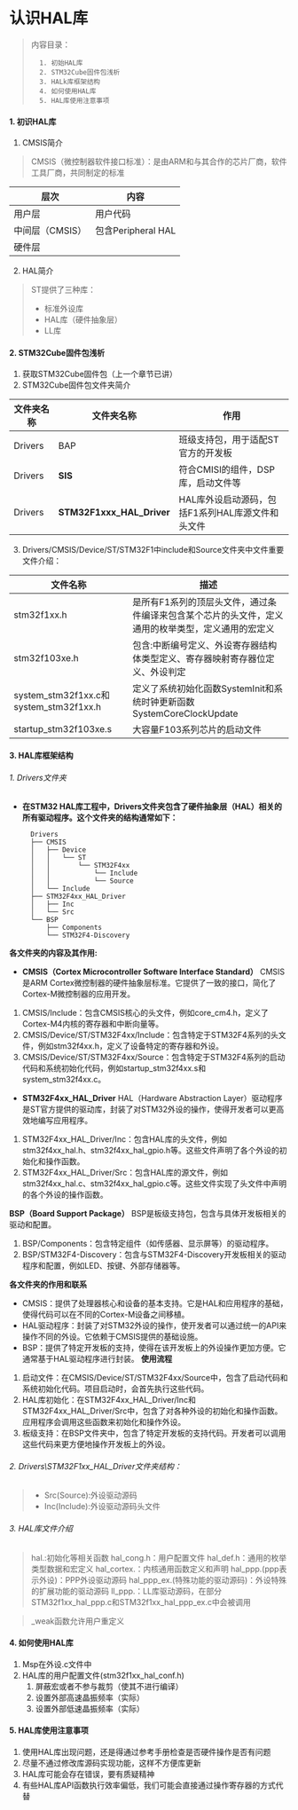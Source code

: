 <!--
 * @Date: 2024-06-02
 * @LastEditors: GoKo-Son626
 * @LastEditTime: 2024-06-22
 * @FilePath: \STM32_Study\基础篇\8.认识HAL库.md
 * @Description: 
-->

# 认识HAL库

> 内容目录：
>
>       1. 初始HAL库
>       2. STM32Cube固件包浅析
>       3. HALk库框架结构
>       4. 如何使用HAL库
>       5. HAL库使用注意事项

#### 1. 初识HAL库

1. CMSIS简介
> CMSIS（微控制器软件接口标准）：是由ARM和与其合作的芯片厂商，软件工具厂商，共同制定的标准

| 层次            | 内容               |
| --------------- | ------------------ |
| 用户层          | 用户代码           |
| 中间层（CMSIS） | 包含Peripheral HAL |
| 硬件层          |

2. HAL简介
> ST提供了三种库：
>   - 标准外设库
>   - HAL库（硬件抽象层）
>   - LL库
#### 2. STM32Cube固件包浅析
1. 获取STM32Cube固件包（上一个章节已讲）
2. STM32Cube固件包文件夹简介

| 文件夹名称 | 文件夹名称                | 作用                                             |
| ---------- | ------------------------- | ------------------------------------------------ |
| Drivers    | BAP                       | 班级支持包，用于适配ST官方的开发板               |
| Drivers    | **SIS**                   | 符合CMISI的组件，DSP库，启动文件等               |
| Drivers    | **STM32F1xxx_HAL_Driver** | HAL库外设启动源码，包括F1系列HAL库源文件和头文件 |



 3. Drivers/CMSIS/Device/ST/STM32F1中include和Source文件夹中文件重要文件介绍：

| 文件名称                               | 描述                                                                                               |
| -------------------------------------- | -------------------------------------------------------------------------------------------------- |
| stm32f1xx.h                            | 是所有F1系列的顶层头文件，通过条件编译来包含某个芯片的头文件，定义通用的枚举类型，定义通用的宏定义 |
| stm32f103xe.h                          | 包含:中断编号定义、外设寄存器结构体类型定义、寄存器映射寄存器位定义、外设判定                      |
| system_stm32f1xx.c和system_stm32f1xx.h | 定义了系统初始化函数SystemInit和系统时钟更新函数SystemCoreClockUpdate                              |
| startup_stm32f103xe.s                  | 大容量F103系列芯片的启动文件                                                                       |
#### 3. HAL库框架结构

###### 1. Drivers文件夹

- **在STM32 HAL库工程中，Drivers文件夹包含了硬件抽象层（HAL）相关的所有驱动程序。这个文件夹的结构通常如下：**

        Drivers
        ├── CMSIS
        │   ├── Device
        │   │   └── ST
        │   │       └── STM32F4xx
        │   │           └── Include
        │   │           └── Source
        │   └── Include
        ├── STM32F4xx_HAL_Driver
        │   ├── Inc
        │   └── Src
        └── BSP
            ├── Components
            └── STM32F4-Discovery

**各文件夹的内容及其作用:**
- **CMSIS（Cortex Microcontroller Software Interface Standard）**
 CMSIS是ARM Cortex微控制器的硬件抽象层标准。它提供了一致的接口，简化了Cortex-M微控制器的应用开发。
1. CMSIS/Include：包含CMSIS核心的头文件，例如core_cm4.h，定义了Cortex-M4内核的寄存器和中断向量等。
2. CMSIS/Device/ST/STM32F4xx/Include：包含特定于STM32F4系列的头文件，例如stm32f4xx.h，定义了设备特定的寄存器和外设。
3. CMSIS/Device/ST/STM32F4xx/Source：包含特定于STM32F4系列的启动代码和系统初始化代码，例如startup_stm32f4xx.s和system_stm32f4xx.c。
- **STM32F4xx_HAL_Driver**
HAL（Hardware Abstraction Layer）驱动程序是ST官方提供的驱动库，封装了对STM32外设的操作，使得开发者可以更高效地编写应用程序。
1. STM32F4xx_HAL_Driver/Inc：包含HAL库的头文件，例如stm32f4xx_hal.h、stm32f4xx_hal_gpio.h等。这些文件声明了各个外设的初始化和操作函数。
2. STM32F4xx_HAL_Driver/Src：包含HAL库的源文件，例如stm32f4xx_hal.c、stm32f4xx_hal_gpio.c等。这些文件实现了头文件中声明的各个外设的操作函数。

**BSP（Board Support Package）**
BSP是板级支持包，包含与具体开发板相关的驱动和配置。

1. BSP/Components：包含特定组件（如传感器、显示屏等）的驱动程序。
2. BSP/STM32F4-Discovery：包含与STM32F4-Discovery开发板相关的驱动程序和配置，例如LED、按键、外部存储器等。

**各文件夹的作用和联系**
- CMSIS：提供了处理器核心和设备的基本支持。它是HAL和应用程序的基础，使得代码可以在不同的Cortex-M设备之间移植。
- HAL驱动程序：封装了对STM32外设的操作，使开发者可以通过统一的API来操作不同的外设。它依赖于CMSIS提供的基础设施。
- BSP：提供了特定开发板的支持，使得在该开发板上的外设操作更加方便。它通常基于HAL驱动程序进行封装。
**使用流程**
1. 启动文件：在CMSIS/Device/ST/STM32F4xx/Source中，包含了启动代码和系统初始化代码。项目启动时，会首先执行这些代码。
2. HAL库初始化：在STM32F4xx_HAL_Driver/Inc和STM32F4xx_HAL_Driver/Src中，包含了对各种外设的初始化和操作函数。应用程序会调用这些函数来初始化和操作外设。
3. 板级支持：在BSP文件夹中，包含了特定开发板的支持代码。开发者可以调用这些代码来更方便地操作开发板上的外设。

###### 2. Drivers\STM32F1xx_HAL_Driver文件夹结构：
> - Src(Source):外设驱动源码
> - Inc(Include):外设驱动源码头文件

###### 3. HAL库文件介绍
> hal.:初始化等相关函数
> hal_cong.h：用户配置文件
> hal_def.h：通用的枚举类型数据和宏定义
> hal_cortex.：内核通用函数定义和声明
> hal_ppp.(ppp表示外设)：PPP外设驱动源码
> hal_ppp_ex.(特殊功能的驱动源码)：外设特殊的扩展功能的驱动源码
> ll_ppp.：LL库驱动源码，在部分STM32f1xx_hal_ppp.c和STM32f1xx_hal_ppp_ex.c中会被调用

>  _weak函数允许用户重定义

#### 4. 如何使用HAL库

1. Msp在外设.c文件中
2. HAL库的用户配置文件(stm32f1xx_hal_conf.h)
   1. 屏蔽宏或者不参与裁剪（使其不进行编译）
   2. 设置外部高速晶振频率（实际）
   2. 设置外部低速晶振频率（实际）
#### 5. HAL库使用注意事项

1. 使用HAL库出现问题，还是得通过参考手册检查是否硬件操作是否有问题
2. 尽量不通过修改库源码实现功能，这样不方便库更新
3. HAL库可能会存在错误，要有质疑精神
4. 有些HAL库API函数执行效率偏低，我们可能会直接通过操作寄存器的方式代替
